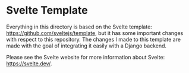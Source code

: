 # Svelte Template

Everything in this directory is based on the Svelte template: https://github.com/sveltejs/template, but it has some important changes with respect to this repository. The changes I made to this template are made with the goal of integrating it easily with a Django backend. 

Please see the Svelte website for more information about Svelte: https://svelte.dev/.
